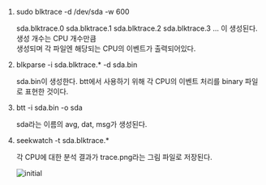 1. sudo blktrace -d /dev/sda -w 600

   sda.blktrace.0 sda.blktrace.1 sda.blktrace.2 sda.blktrace.3 ... 이 생성된다. 생성 개수는 CPU 개수만큼  
   생성되며 각 파일엔 해당되는 CPU의 이벤트가 출력되어있다.

2. blkparse -i sda.blktrace.* -d sda.bin

   sda.bin이 생성한다. btt에서 사용하기 위해 각 CPU의 이벤트 처리를 binary 파일로 표현한 것이다.

3. btt -i sda.bin -o sda

   sda라는 이름의 avg, dat, msg가 생성된다.

4. seekwatch -t sda.blktrace.*
  
   각 CPU에 대한 분석 결과가 trace.png라는 그림 파일로 저장된다.
   
   ![initial](https://user-images.githubusercontent.com/43363576/75887698-8724bf00-5e6d-11ea-9a0f-34d6e9a4ebc3.png)
